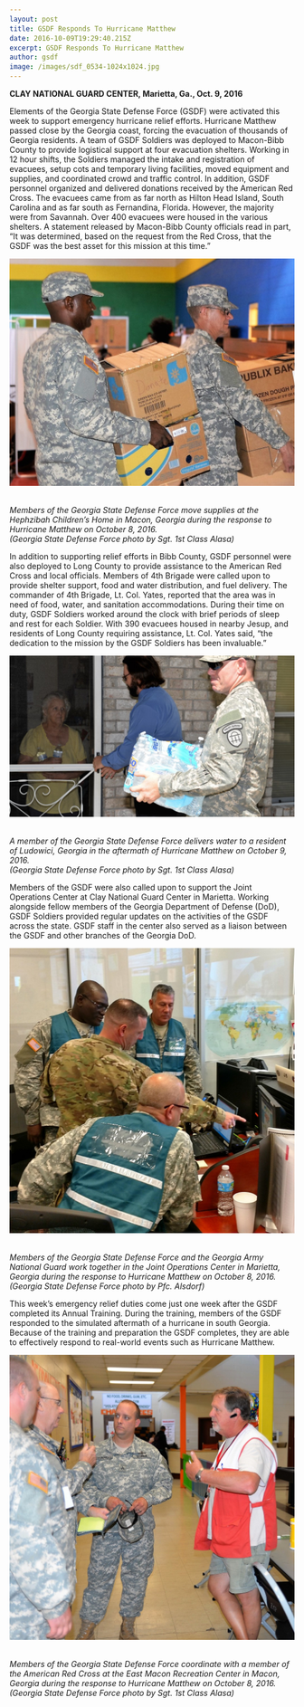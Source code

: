 ```yaml
---
layout: post
title: GSDF Responds To Hurricane Matthew
date: 2016-10-09T19:29:40.215Z
excerpt: GSDF Responds To Hurricane Matthew
author: gsdf
image: /images/sdf_0534-1024x1024.jpg
---
```

**CLAY NATIONAL GUARD CENTER, Marietta, Ga., Oct. 9, 2016** 

Elements of the Georgia State Defense Force (GSDF) were activated this week to support emergency hurricane relief efforts. Hurricane Matthew passed close by the Georgia coast, forcing the evacuation of thousands of Georgia residents. A team of GSDF Soldiers was deployed to Macon-Bibb County to provide logistical support at four evacuation shelters. Working in 12 hour shifts, the Soldiers managed the intake and registration of evacuees, setup cots and temporary living facilities, moved equipment and supplies, and coordinated crowd and traffic control. In addition, GSDF personnel organized and delivered donations received by the American Red Cross. The evacuees came from as far north as Hilton Head Island, South Carolina and as far south as Fernandina, Florida. However, the majority were from Savannah. Over 400 evacuees were housed in the various shelters. A statement released by Macon-Bibb County officials read in part, “It was determined, based on the request from the Red Cross, that the GSDF was the best asset for this mission at this time.”

![Members of the Georgia State Defense Force move supplies at the Hephzibah Children’s Home in Macon, Georgia during the response to Hurricane Matthew on October 8, 2016.  (Georgia State Defense Force photo by Sgt. 1st Class Alasa)](/images/sdf_0565-1024x817.jpg)

\
*Members of the Georgia State Defense Force move supplies at the Hephzibah Children’s Home in Macon, Georgia during the response to Hurricane Matthew on October 8, 2016.<br />(Georgia State Defense Force photo by Sgt. 1st Class Alasa)*

In addition to supporting relief efforts in Bibb County, GSDF personnel were also deployed to Long County to provide assistance to the American Red Cross and local officials. Members of 4th Brigade were called upon to provide shelter support, food and water distribution, and fuel delivery. The commander of 4th Brigade, Lt. Col. Yates, reported that the area was in need of food, water, and sanitation accommodations. During their time on duty, GSDF Soldiers worked around the clock with brief periods of sleep and rest for each Soldier. With 390 evacuees housed in nearby Jesup, and residents of Long County requiring assistance, Lt. Col. Yates said, “the dedication to the mission by the GSDF Soldiers has been invaluable.”

![A member of the Georgia State Defense Force delivers water to a resident of Ludowici, Georgia in the aftermath of Hurricane Matthew on October 9, 2016. (Georgia State Defense Force photo by Sgt. 1st Class Alasa)](/images/30188248226_84aae7c44b_o-1024x578.jpg)

\
*A member of the Georgia State Defense Force delivers water to a resident of Ludowici, Georgia in the aftermath of Hurricane Matthew on October 9, 2016.<br />(Georgia State Defense Force photo by Sgt. 1st Class Alasa)*

Members of the GSDF were also called upon to support the Joint Operations Center at Clay National Guard Center in Marietta. Working alongside fellow members of the Georgia Department of Defense (DoD), GSDF Soldiers provided regular updates on the activities of the GSDF across the state. GSDF staff in the center also served as a liaison between the GSDF and other branches of the Georgia DoD.

![Members of the Georgia State Defense Force and the Georgia Army National Guard work together in the Joint Operations Center in Marietta, Georgia during the response to Hurricane Matthew on October 8, 2016. (Georgia State Defense Force photo by Pfc. Alsdorf)](/images/1img_2hdr-1024x1024.jpg)

\
*Members of the Georgia State Defense Force and the Georgia Army National Guard work together in the Joint Operations Center in Marietta, Georgia during the response to Hurricane Matthew on October 8, 2016.<br />(Georgia State Defense Force photo by Pfc. Alsdorf)*

This week’s emergency relief duties come just one week after the GSDF completed its Annual Training. During the training, members of the GSDF responded to the simulated aftermath of a hurricane in south Georgia. Because of the training and preparation the GSDF completes, they are able to effectively respond to real-world events such as Hurricane Matthew.

![Members of the Georgia State Defense Force coordinate with a member of the American Red Cross at the East Macon Recreation Center in Macon, Georgia during the response to Hurricane Matthew on October 8, 2016. (Georgia State Defense Force photo by Sgt. 1st Class Alasa)](/images/sdf_0534-1024x1024.jpg)

\
*Members of the Georgia State Defense Force coordinate with a member of the American Red Cross at the East Macon Recreation Center in Macon, Georgia during the response to Hurricane Matthew on October 8, 2016.<br />(Georgia State Defense Force photo by Sgt. 1st Class Alasa)*